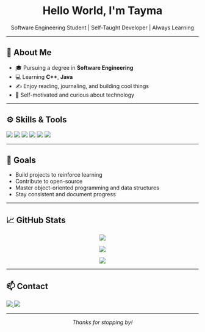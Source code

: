 <h1 align="center">Hello World, I'm Tayma</h1>
<p align="center">
  Software Engineering Student | Self-Taught Developer | Always Learning 
</p>

---

## 📌 About Me
- 🎓 Pursuing a degree in **Software Engineering**
- 💻 Learning **C++**, **Java**
- ✍️ Enjoy reading, journaling, and building cool things
- 🧠 Self-motivated and curious about technology

---

## ⚙️ Skills & Tools

<p align="left">
  <img src="https://img.shields.io/badge/C-00599C?style=for-the-badge&logo=c&logoColor=white" />
  <img src="https://img.shields.io/badge/C++-00599C?style=for-the-badge&logo=c%2B%2B&logoColor=white" />
  <img src="https://img.shields.io/badge/Java-007396?style=for-the-badge&logo=java&logoColor=white" />
  <img src="https://img.shields.io/badge/Git-F05032?style=for-the-badge&logo=git&logoColor=white" />
  <img src="https://img.shields.io/badge/GitHub-181717?style=for-the-badge&logo=github&logoColor=white" />
  <img src="https://img.shields.io/badge/VS%20Code-007ACC?style=for-the-badge&logo=visual-studio-code&logoColor=white" />
</p>

---

## 🎯 Goals
- Build projects to reinforce learning  
- Contribute to open-source  
- Master object-oriented programming and data structures  
- Stay consistent and document progress

---

## 📈 GitHub Stats

<p align="center">
  <img src="https://github-readme-stats.vercel.app/api?username=tayma-06&show_icons=true&theme=github_dark&hide_border=true" />
</p>

<p align="center">
  <img src="https://github-readme-streak-stats.herokuapp.com?user=tayma-06&theme=github-dark&hide_border=true" />
</p>

<p align="center">
  <img src="https://github-readme-stats.vercel.app/api/top-langs/?username=tayma-06&layout=compact&theme=github_dark&hide_border=true" />
</p>

---

## 📫 Contact

<p>
  <a href="https://github.com/tayma-06">
    <img src="https://img.shields.io/badge/GitHub-tayma--06-181717?style=for-the-badge&logo=github&logoColor=white" />
  </a>
  <a href="mailto:your.email@example.com">
    <img src="https://img.shields.io/badge/Email-your.email@example.com-D14836?style=for-the-badge&logo=gmail&logoColor=white" />
  </a>
</p>

---

<p align="center">
  <i>Thanks for stopping by!</i>
</p>
